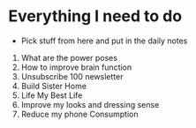 # Everything I need to do
- Pick stuff from here and put in the daily notes 


1. What are the power poses
2. How to improve brain function
8. Unsubscribe 100 newsletter
9. Build Sister Home
10. Life My Best Life
11. Improve my looks and dressing sense
12. Reduce my phone Consumption
